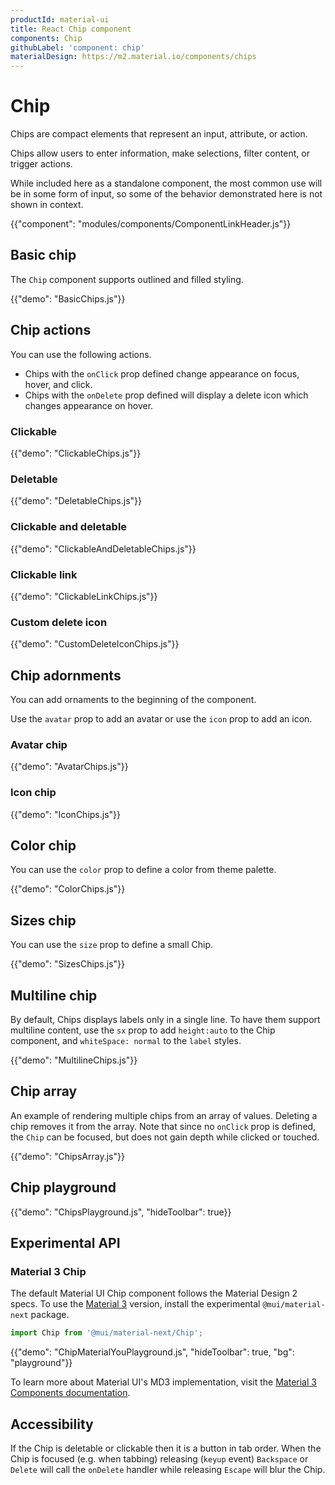 ```yaml
---
productId: material-ui
title: React Chip component
components: Chip
githubLabel: 'component: chip'
materialDesign: https://m2.material.io/components/chips
---
```


# Chip

<p class="description">Chips are compact elements that represent an input, attribute, or action.</p>

Chips allow users to enter information, make selections, filter content, or trigger actions.

While included here as a standalone component, the most common use will
be in some form of input, so some of the behavior demonstrated here is
not shown in context.

{{"component": "modules/components/ComponentLinkHeader.js"}}

## Basic chip

The `Chip` component supports outlined and filled styling.

{{"demo": "BasicChips.js"}}

## Chip actions

You can use the following actions.

- Chips with the `onClick` prop defined change appearance on focus, hover, and click.
- Chips with the `onDelete` prop defined will display a delete icon which changes appearance on hover.

### Clickable

{{"demo": "ClickableChips.js"}}

### Deletable

{{"demo": "DeletableChips.js"}}

### Clickable and deletable

{{"demo": "ClickableAndDeletableChips.js"}}

### Clickable link

{{"demo": "ClickableLinkChips.js"}}

### Custom delete icon

{{"demo": "CustomDeleteIconChips.js"}}

## Chip adornments

You can add ornaments to the beginning of the component.

Use the `avatar` prop to add an avatar or use the `icon` prop to add an icon.

### Avatar chip

{{"demo": "AvatarChips.js"}}

### Icon chip

{{"demo": "IconChips.js"}}

## Color chip

You can use the `color` prop to define a color from theme palette.

{{"demo": "ColorChips.js"}}

## Sizes chip

You can use the `size` prop to define a small Chip.

{{"demo": "SizesChips.js"}}

## Multiline chip

By default, Chips displays labels only in a single line.
To have them support multiline content, use the `sx` prop to add `height:auto` to the Chip component, and `whiteSpace: normal` to the `label` styles.

{{"demo": "MultilineChips.js"}}

## Chip array

An example of rendering multiple chips from an array of values.
Deleting a chip removes it from the array. Note that since no
`onClick` prop is defined, the `Chip` can be focused, but does not
gain depth while clicked or touched.

{{"demo": "ChipsArray.js"}}

## Chip playground

{{"demo": "ChipsPlayground.js", "hideToolbar": true}}

## Experimental API

### Material 3 Chip

The default Material UI Chip component follows the Material Design 2 specs.
To use the [Material 3](https://m3.material.io/) version, install the experimental `@mui/material-next` package.

```js
import Chip from '@mui/material-next/Chip';
```

{{"demo": "ChipMaterialYouPlayground.js", "hideToolbar": true, "bg": "playground"}}

To learn more about Material UI's MD3 implementation, visit the [Material 3 Components documentation](/material-ui/guides/material-3-components/).

## Accessibility

If the Chip is deletable or clickable then it is a button in tab order. When the Chip is focused (e.g. when tabbing) releasing (`keyup` event) `Backspace` or `Delete` will call the `onDelete` handler while releasing `Escape` will blur the Chip.
